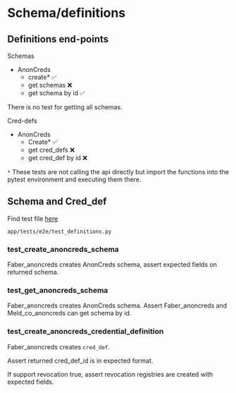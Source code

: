 # Schema/definitions

## Definitions end-points

Schemas

- AnonCreds
  - create* ✅
  - get schemas ❌
  - get schema by id ✅

There is no test for getting all schemas.

Cred-defs

- AnonCreds
  - Create* ✅
  - get cred_defs ❌
  - get cred_def by id ❌

`*` These tests are not calling the api directly but import the functions into the pytest environment and executing them
there.

## Schema and Cred_def

Find test file [here](/app/tests/e2e/test_definitions.py)

`app/tests/e2e/test_definitions.py`

### test_create_anoncreds_schema

Faber_anoncreds creates AnonCreds schema, assert expected fields on returned schema.

### test_get_anoncreds_schema

Faber_anoncreds creates AnonCreds schema. Assert Faber_anoncreds and Meld_co_anoncreds can get schema by id.

### test_create_anoncreds_credential_definition

Faber_anoncreds creates `cred_def`.

Assert returned cred_def_id is in expected format.

If support revocation true, assert revocation registries are created with expected fields.

